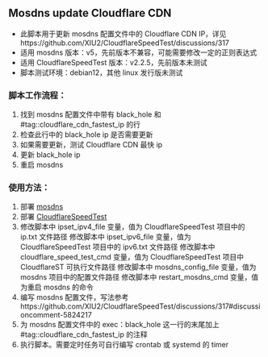 ## Mosdns update Cloudflare CDN

- 此脚本用于更新 mosdns 配置文件中的 Cloudflare CDN IP，详见https://github.com/XIU2/CloudflareSpeedTest/discussions/317
- 适用 mosdns 版本：v5，先前版本不兼容，可能需要修改一定的正则表达式
- 适用 CloudflareSpeedTest 版本：v2.2.5，先前版本未测试
- 脚本测试环境：debian12，其他 linux 发行版未测试

### 脚本工作流程：

1. 找到 mosdns 配置文件中带有 black_hole 和#tag::cloudflare_cdn_fastest_ip 的行
2. 检查此行中的 black_hole ip 是否需要更新
3. 如果需要更新，测试 Cloudflare CDN 最快 ip
4. 更新 black_hole ip
5. 重启 mosdns

### 使用方法：

1. 部署 [mosdns](https://github.com/IrineSistiana/mosdns)
2. 部署 [CloudflareSpeedTest](https://github.com/XIU2/CloudflareSpeedTest)
3. 修改脚本中 ipset_ipv4_file 变量，值为 CloudflareSpeedTest 项目中的 ip.txt 文件路径
   修改脚本中 ipset_ipv6_file 变量，值为 CloudflareSpeedTest 项目中的 ipv6.txt 文件路径
   修改脚本中 cloudflare_speed_test_cmd 变量，值为 CloudflareSpeedTest 项目中 CloudflareST 可执行文件路径
   修改脚本中 mosdns_config_file 变量，值为 mosdns 项目中的配置文件路径
   修改脚本中 restart_mosdns_cmd 变量，值为重启 mosdns 的命令
4. 编写 mosdns 配置文件，写法参考https://github.com/XIU2/CloudflareSpeedTest/discussions/317#discussioncomment-5824217
5. 为 mosdns 配置文件中的 exec：black_hole 这一行的末尾加上#tag::cloudflare_cdn_fastest_ip 的注释
6. 执行脚本。需要定时任务可自行编写 crontab 或 systemd 的 timer
